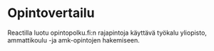 # Opintovertailu

Reactilla luotu opintopolku.fi:n rajapintoja käyttävä työkalu yliopisto, ammattikoulu -ja amk-opintojen hakemiseen.
